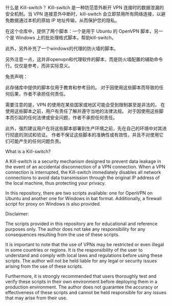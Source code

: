 什么是 Kill-switch？
Kill-switch 是一种防范意外断开 VPN 连接时的数据泄漏的安全机制。当 VPN 连接意外中断时，kill-switch 会立即禁用所有网络连接，以避免数据通过本机的原始 IP 地址传输，从而保护您的隐私。

在这个仓库中，提供了两个脚本：一个是用于 Ubuntu 的 OpenVPN 脚本，另一个是 Windows 上的批处理格式脚本，帮助kill-switch。

此外，另外补充了一个windows的代理的防火墙的脚本。

另外注意一点，这并非openvpn和代理软件的脚本，而是防火墙配置的辅助命令行。仅仅是参考，而非实际意义。

免责声明：

此存储库中提供的脚本仅用于教育和参考目的。 对于因使用这些脚本而导致的任何后果，作者不承担任何责任。

需要注意的是，VPN 的使用在某些国家或地区可能会受到限制甚至是非法的。 在使用这些脚本之前，用户有责任了解并遵守当地的法律法规。 对于因使用这些脚本而引起的任何法律或安全问题，作者不承担任何责任。

此外，强烈建议用户在将这些脚本部署到生产环境之前，先在自己的环境中对其进行彻底的测试和验证。 作者不保证这些脚本的准确性或有效性，并且不对使用它们可能产生的任何问题负责。


What is a Kill-switch?

A Kill-switch is a security mechanism designed to prevent data leakage in the event of an accidental disconnection of a VPN connection. When a VPN connection is interrupted, the Kill-switch immediately disables all network connections to avoid data transmission through the original IP address of the local machine, thus protecting your privacy.

In this repository, there are two scripts available: one for OpenVPN on Ubuntu and another one for Windows in bat format. Additionally, a firewall script for proxy on Windows is also provided.

Disclaimer:

The scripts provided in this repository are for educational and reference purposes only. The author does not take any responsibility for any consequences resulting from the use of these scripts.

It is important to note that the use of VPNs may be restricted or even illegal in some countries or regions. It is the responsibility of the user to understand and comply with local laws and regulations before using these scripts. The author will not be held liable for any legal or security issues arising from the use of these scripts.

Furthermore, it is strongly recommended that users thoroughly test and verify these scripts in their own environment before deploying them in a production environment. The author does not guarantee the accuracy or effectiveness of these scripts and cannot be held responsible for any issues that may arise from their use.
